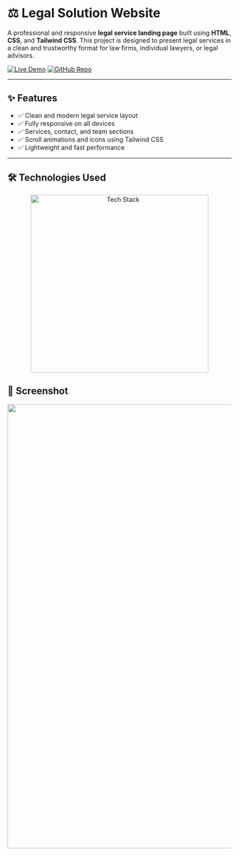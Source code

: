 # ⚖️ Legal Solution Website

A professional and responsive **legal service landing page** built using **HTML**, **CSS**, and **Tailwind CSS**. This project is designed to present legal services in a clean and trustworthy format for law firms, individual lawyers, or legal advisors.

[![Live Demo](https://img.shields.io/badge/🚀_Live_Demo-00C7B7?style=for-the-badge&logo=netlify&logoColor=white)](https://amdadislam01.github.io/legal-solution/)
[![GitHub Repo](https://img.shields.io/badge/💻_Source_Code-181717?style=for-the-badge&logo=github&logoColor=white)](https://github.com/amdadislam01/legal-solution)

---

## ✨ Features

- ✅ Clean and modern legal service layout
- ✅ Fully responsive on all devices
- ✅ Services, contact, and team sections
- ✅ Scroll animations and icons using Tailwind CSS
- ✅ Lightweight and fast performance

---

## 🛠️ Technologies Used

<p align="center">
  <img src="https://skillicons.dev/icons?i=html,tailwindCss" alt="Tech Stack" width="400"/>
</p>


## 📸 Screenshot

  <img src="https://i.postimg.cc/vBbtP9q0/screencapture-127-0-0-1-5500-index-html-2025-07-21-01-16-58.png" alt="" width="1000"/>
